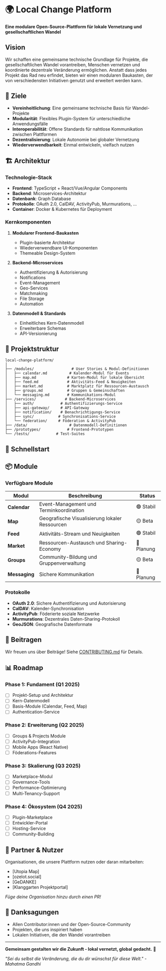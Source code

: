 # 🌍 Local Change Platform

**Eine modulare Open-Source-Plattform für lokale Vernetzung und gesellschaftlichen Wandel**

## Vision

Wir schaffen eine gemeinsame technische Grundlage für Projekte, die gesellschaftlichen Wandel vorantreiben, Menschen vernetzen und koordinierte dezentrale Veränderung ermöglichen. Anstatt dass jedes Projekt das Rad neu erfindet, bieten wir einen modularen Baukasten, der von verschiedensten Initiativen genutzt und erweitert werden kann.

## 🎯 Ziele

- **Vereinheitlichung**: Eine gemeinsame technische Basis für Wandel-Projekte
- **Modularität**: Flexibles Plugin-System für unterschiedliche Anwendungsfälle
- **Interoperabilität**: Offene Standards für nahtlose Kommunikation zwischen Plattformen
- **Dezentralisierung**: Lokale Autonomie bei globaler Vernetzung
- **Wiederverwendbarkeit**: Einmal entwickeln, vielfach nutzen

## 🏗️ Architektur

### Technologie-Stack

- **Frontend**: TypeScript + React/Vue/Angular Components
- **Backend**: Microservices-Architektur
- **Datenbank**: Graph Database
- **Protokolle**: OAuth 2.0, CalDAV, ActivityPub, Murmurations, ...
- **Container**: Docker & Kubernetes für Deployment

### Kernkomponenten

1. **Modularer Frontend-Baukasten**
   - Plugin-basierte Architektur
   - Wiederverwendbare UI-Komponenten
   - Themeable Design-System

2. **Backend-Microservices**
   - Authentifizierung & Autorisierung
   - Notifications
   - Event-Management
   - Geo-Services
   - Matchmaking
   - File Storage
   - Automation

3. **Datenmodell & Standards**
   - Einheitliches Kern-Datenmodell
   - Erweiterbare Schemas
   - API-Versionierung

## 📁 Projektstruktur

```
local-change-platform/
│
├── /modules/                 # User Stories & Modul-Definitionen
│   ├── calendar.md          # Kalender-Modul für Events
│   ├── map.md              # Karten-Modul für lokale Übersicht
│   ├── feed.md             # Aktivitäts-Feed & Neuigkeiten
│   ├── market.md           # Marktplatz für Ressourcen-Austausch
│   ├── groups.md           # Gruppen & Gemeinschaften
│   └── messaging.md        # Kommunikations-Modul
├── /services/             # Backend-Microservices
│   ├── auth/            # Authentifizierungs-Service
│   ├── api-gateway/     # API-Gateway
│   ├── notification/    # Benachrichtigungs-Service
│   ├── sync/           # Synchronisations-Service
│   └── federation/     # Föderation & ActivityPub
├── /data/                   # Datenmodell-Definitionen
├── /prototypes/            # Frontend-Prototypen
└── /tests/            # Test-Suites
```

## 🚀 Schnellstart

## 📦 Module

### Verfügbare Module

| Modul | Beschreibung | Status |
|-------|--------------|--------|
| **Calendar** | Event-Management und Terminkoordination | 🟢 Stabil |
| **Map** | Geografische Visualisierung lokaler Ressourcen | 🟡 Beta |
| **Feed** | Aktivitäts-Stream und Neuigkeiten | 🟢 Stabil |
| **Market** | Ressourcen-Austausch und Sharing-Economy | 🔴 Planung |
| **Groups** | Community-Bildung und Gruppenverwaltung | 🟡 Beta |
| **Messaging** | Sichere Kommunikation | 🔴 Planung |

### Protokolle

- **OAuth 2.0**: Sichere Authentifizierung und Autorisierung
- **CalDAV**: Kalender-Synchronisation
- **ActivityPub**: Föderierte soziale Netzwerke
- **Murmurations**: Dezentrales Daten-Sharing-Protokoll
- **GeoJSON**: Geografische Datenformate


## 👥 Beitragen

Wir freuen uns über Beiträge! Siehe [CONTRIBUTING.md](CONTRIBUTING.md) für Details.

## 📊 Roadmap

### Phase 1: Fundament (Q1 2025)
- [ ] Projekt-Setup und Architektur
- [ ] Kern-Datenmodell
- [ ] Basis-Module (Calendar, Feed, Map)
- [ ] Authentication-Service

### Phase 2: Erweiterung (Q2 2025)
- [ ] Groups & Projects Module
- [ ] ActivityPub-Integration
- [ ] Mobile Apps (React Native)
- [ ] Föderations-Features

### Phase 3: Skalierung (Q3 2025)
- [ ] Marketplace-Modul
- [ ] Governance-Tools
- [ ] Performance-Optimierung
- [ ] Multi-Tenancy-Support

### Phase 4: Ökosystem (Q4 2025)
- [ ] Plugin-Marketplace
- [ ] Entwickler-Portal
- [ ] Hosting-Service
- [ ] Community-Building

## 🤝 Partner & Nutzer

Organisationen, die unsere Plattform nutzen oder daran mitarbeiten:

- [Utopia Map]
- [ozelot.social]
- [GeDANKE]
- [Klanggarten Projektportal]

*Füge deine Organisation hinzu durch einen PR!*


## 🙏 Danksagungen

- Allen Contributor:innen und der Open-Source-Community
- Projekten, die uns inspiriert haben
- Lokalen Initiativen, die den Wandel vorantreiben

---

**Gemeinsam gestalten wir die Zukunft - lokal vernetzt, global gedacht.** 🌱

*"Sei du selbst die Veränderung, die du dir wünschst für diese Welt." - Mahatma Gandhi*
